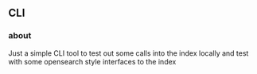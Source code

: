 ## CLI

### about
Just a simple CLI tool to test out some calls into the index locally and test with 
some opensearch style interfaces to the index

